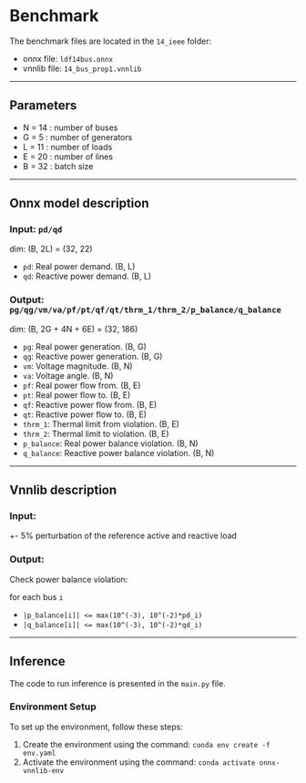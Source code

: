 # Benchmark
The benchmark files are located in the `14_ieee` folder:
- onnx file: `ldf14bus.onnx`
- vnnlib file: `14_bus_prop1.vnnlib`
---
## Parameters
- N = 14 : number of buses
- G =  5 : number of generators
- L = 11 : number of loads
- E = 20 : number of lines
- B = 32 : batch size
---
## Onnx model description
### Input: `pd/qd`
dim: (B, 2L) = (32, 22)
- `pd`: Real power demand. (B, L)
- `qd`: Reactive power demand. (B, L)
### Output: `pg/qg/vm/va/pf/pt/qf/qt/thrm_1/thrm_2/p_balance/q_balance`
dim: (B, 2G + 4N + 6E) = (32, 186)
- `pg`: Real power generation. (B, G)
- `qg`: Reactive power generation. (B, G)
- `vm`: Voltage magnitude. (B, N)
- `va`: Voltage angle. (B, N)
- `pf`: Real power flow from. (B, E)
- `pt`: Real power flow to. (B, E)
- `qf`: Reactive power flow from. (B, E)
- `qt`: Reactive power flow to. (B, E)
- `thrm_1`: Thermal limit from violation. (B, E)
- `thrm_2`: Thermal limit to violation. (B, E)
- `p_balance`: Real power balance violation. (B, N)
- `q_balance`: Reactive power balance violation. (B, N)
---
## Vnnlib description
### Input:
+- 5% perturbation of the reference active and reactive load 
### Output:
Check power balance violation:

for each bus `i`
- `|p_balance[i]| <= max(10^(-3), 10^(-2)*pd_i)`
- `|q_balance[i]| <= max(10^(-3), 10^(-2)*qd_i)`

---
## Inference
The code to run inference is presented in the `main.py` file.
### Environment Setup
To set up the environment, follow these steps:
1. Create the environment using the command: `conda env create -f env.yaml`
2. Activate the environment using the command: `conda activate onnx-vnnlib-env`